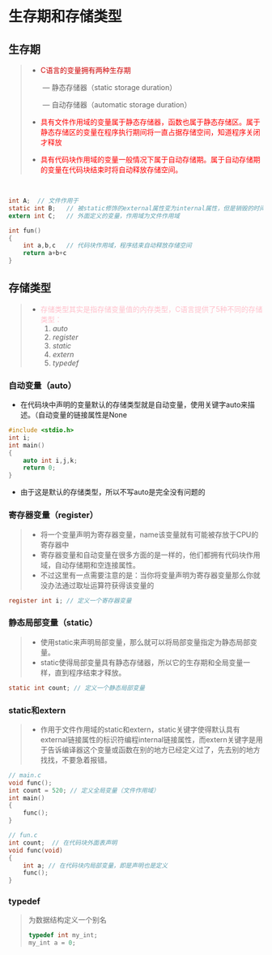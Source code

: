 # 生存期和存储类型

## 生存期

> - <span style="color:#cf0000">C语言的变量拥有两种生存期</span>
>
>   ​	— 静态存储器（static storage duration）
>
>   ​	— 自动存储器（automatic storage duration）
>
> - <span style="color:red">具有文件作用域的变量属于静态存储器，函数也属于静态存储区。属于静态存储区的变量在程序执行期间将一直占据存储空间，知道程序关闭才释放</span>
> - <span style="color:red">具有代码块作用域的变量一般情况下属于自动存储期。属于自动存储期的变量在代码块结束时将自动释放存储空间。</span>

​	

```c
int A;	// 文件作用于
static int B;	// 被static修饰的external属性变为internal属性，但是销毁的时间和上下两个一样都是程序执行完毕后
extern int C;	// 外面定义的变量，作用域为文件作用域

int fun()
{
    int a,b,c	// 代码块作用域，程序结束自动释放存储空间
    return a+b+c
}
```



## 存储类型

> - ​	<span style="color:pink">存储类型其实是指存储变量值的内存类型，C语言提供了5种不同的存储类型：</span>
>   1. *auto*
>   2. *register*
>   3. *static*
>   4. *extern*
>   5. *typedef*

### **自动变量（auto）**

- 在代码块中声明的变量默认的存储类型就是自动变量，使用关键字auto来描述。（自动变量的链接属性是None

```c
#include <stdio.h>
int i;
int main()
{
	auto int i,j,k;
	return 0;
}
```

- 由于这是默认的存储类型，所以不写auto是完全没有问题的

### 寄存器变量（register）

> - 将一个变量声明为寄存器变量，name该变量就有可能被存放于CPU的寄存器中
> - 寄存器变量和自动变量在很多方面的是一样的，他们都拥有代码块作用域，自动存储期和空连接属性。
> - 不过这里有一点需要注意的是：当你将变量声明为寄存器变量那么你就没办法通过取址运算符获得该变量的

```c
register int i;	// 定义一个寄存器变量
```

### 静态局部变量（static）

> - 使用static来声明局部变量，那么就可以将局部变量指定为静态局部变量。
> - static使得局部变量具有静态存储器，所以它的生存期和全局变量一样，直到程序结束才释放。

```c
static int count; // 定义一个静态局部变量
```

### static和extern

> - 作用于文件作用域的static和extern，static关键字使得默认具有external链接属性的标识符编程internal链接属性，而extern关键字是用于告诉编译器这个变量或函数在别的地方已经定义过了，先去别的地方找找，不要急着报错。

```c
// main.c
void func();
int count = 520; // 定义全局变量（文件作用域）
int main()
{
	func();
}
```

```c
// fun.c
int count;	// 在代码块外面表声明
void func(void)
{
    int a; // 在代码块内局部变量，即是声明也是定义
	func();
}
```

### typedef

> 为数据结构定义一个别名
>
> ```c
> typedef int my_int;
> my_int a = 0;
> ```